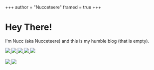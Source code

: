 +++
author = "Nucceteere"
framed = true
+++

# Hey There!

I'm Nucc (aka Nucceteere) and this is my humble blog (that is empty).

<div class="stickers">
  <div class="badges">
    <a href="https://archlinux.org" alt="I use Arch btw">
      <img id="button" src="img/archlinux.gif" />
    </a>
    <a href="https://bitwarden.com" alt="Bitwarden">
      <img id="button" src="img/bitwarden.gif" />
    </a>
    <a href="https://firefox.com/" alt="Firefox">
      <img id="button" src="img/firefoxnow.gif" />
    </a>
    <a href="https://thunderbird.net/" alt="Thunderbird">
      <img id="button" src="img/thunderbird.gif" />
    </a>
    <a alt="Trans Rights!">
      <img id="button" src="img/trans_rights_now.png" />
    </a>
  </div>
</div>
<br>
<div class="stickers">
  <div class="badges">
    <a href="https://funtimes909.xyz/" alt="Funtimes909">
      <img src="https://funtimes909.xyz/assets/88x31/funtimes909.png" />
    </a>
    <a href="https://lina.sh/" alt="Lina">
      <img src="https://lina.sh/assets/88x31/lina.gif" />
    </a>
  </div>
</div>
